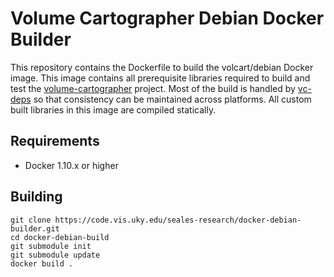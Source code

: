 Volume Cartographer Debian Docker Builder
=========================================

This repository contains the Dockerfile to build the volcart/debian 
Docker image. This image contains all prerequisite libraries required 
to build and test the 
[volume-cartographer](https://code.vis.uky.edu/seales-research/volume-cartographer) 
project. Most of the build is handled by [vc-deps](https://code.vis.uky.edu/seales-research/vc-deps) 
so that consistency can be maintained across platforms. All custom built libraries in this 
image are compiled statically.  

Requirements
------------
 * Docker 1.10.x or higher
  
Building
--------
```shell
git clone https://code.vis.uky.edu/seales-research/docker-debian-builder.git
cd docker-debian-build
git submodule init
git submodule update
docker build .
```
